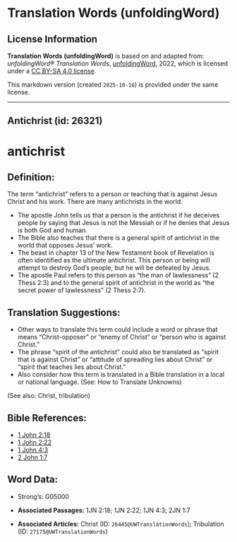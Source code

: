 # Translation Words (unfoldingWord)

## License Information

**Translation Words (unfoldingWord)** is based on and adapted from: _unfoldingWord® Translation Words_, [unfoldingWord](https://unfoldingword.org/utw), 2022, which is licensed under a [CC BY-SA 4.0 license](https://creativecommons.org/licenses/by-sa/4.0/legalcode.en).

This markdown version (created `2025-10-16`) is provided under the same license.



--------------------------------

## Antichrist (id: 26321)

antichrist
==========

Definition:
-----------

The term “antichrist” refers to a person or teaching that is against Jesus Christ and his work. There are many antichrists in the world.

* The apostle John tells us that a person is the antichrist if he deceives people by saying that Jesus is not the Messiah or if he denies that Jesus is both God and human.
* The Bible also teaches that there is a general spirit of antichrist in the world that opposes Jesus’ work.
* The beast in chapter 13 of the New Testament book of Revelation is often identified as the ultimate antichrist. This person or being will attempt to destroy God’s people, but he will be defeated by Jesus.
* The apostle Paul refers to this person as “the man of lawlessness” (2 Thess 2:3\) and to the general spirit of antichrist in the world as “the secret power of lawlessness” (2 Thess 2:7\).

Translation Suggestions:
------------------------

* Other ways to translate this term could include a word or phrase that means “Christ\-opposer” or “enemy of Christ” or “person who is against Christ.”
* The phrase “spirit of the antichrist” could also be translated as “spirit that is against Christ” or “attitude of spreading lies about Christ” or “spirit that teaches lies about Christ.”
* Also consider how this term is translated in a Bible translation in a local or national language. (See: How to Translate Unknowns)

(See also: Christ, tribulation)

Bible References:
-----------------

* [1 John 2:18](https://ref.ly/1John2:18)
* [1 John 2:22](https://ref.ly/1John2:22)
* [1 John 4:3](https://ref.ly/1John4:3)
* [2 John 1:7](https://ref.ly/2John1:7)

Word Data:
----------

* Strong’s: G05000

* **Associated Passages:** 1JN 2:18; 1JN 2:22; 1JN 4:3; 2JN 1:7
* **Associated Articles:** Christ (ID: `26445@UWTranslationWords`); Tribulation (ID: `27175@UWTranslationWords`)

